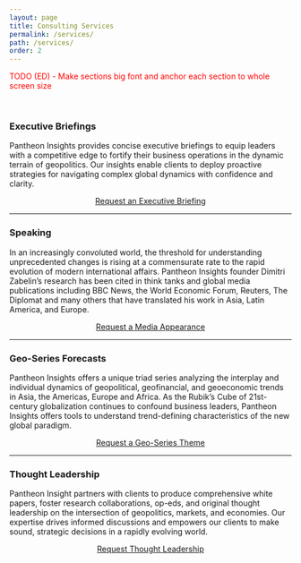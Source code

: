 ```yaml
---
layout: page
title: Consulting Services
permalink: /services/
path: /services/
order: 2
---
```



<p style="color: red;">TODO (ED) - Make sections big font and anchor each section to whole screen size</p>
<br/>

### Executive Briefings
Pantheon Insights provides concise executive briefings to equip leaders with a competitive edge to fortify their business operations in the dynamic terrain of geopolitics. Our insights enable clients to deploy proactive strategies for navigating complex global dynamics with confidence and clarity. 
<div class="services-contact">
  <div style="text-align: center;">
    <a href="/contact" class="btn btn-success">Request an Executive Briefing</a>
  </div>
</div>
<hr class="mt-4 mb-4"/>

### Speaking
In an increasingly convoluted world, the threshold for understanding unprecedented changes is rising at a commensurate rate to the rapid evolution of modern international affairs. Pantheon Insights founder Dimitri Zabelin’s research has been cited in think tanks and global media publications including BBC News, the World Economic Forum, Reuters, The Diplomat and many others that have translated his work in Asia, Latin America, and Europe. 
<div class="services-contact">
  <div style="text-align: center;">
    <a href="/contact" class="btn btn-success">Request a Media Appearance</a>
  </div>
</div>
<hr class="mt-4 mb-4"/>

### Geo-Series Forecasts
Pantheon Insights offers a unique triad series analyzing the interplay and individual dynamics of geopolitical, geofinancial, and geoeconomic trends in Asia, the Americas, Europe and Africa. As the Rubik’s Cube of 21st-century globalization continues to confound business leaders, Pantheon Insights offers tools to understand trend-defining characteristics of the new global paradigm. 
<div class="services-contact">
  <div style="text-align: center;">
    <a href="/contact" class="btn btn-success">Request a Geo-Series Theme</a>
  </div>
</div>
<hr class="mt-4 mb-4"/>

### Thought Leadership
Pantheon Insight partners with clients to produce comprehensive white papers, foster research collaborations, op-eds, and original thought leadership on the intersection of geopolitics, markets, and economies. Our expertise drives informed discussions and empowers our clients to make sound, strategic decisions in a rapidly evolving world.
<div class="services-contact">
  <div style="text-align: center;">
    <a href="/contact" class="btn btn-success">Request Thought Leadership</a>
  </div>
</div>